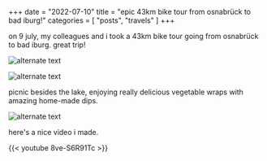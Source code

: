 +++
date = "2022-07-10"
title = "epic 43km bike tour from osnabrück to bad iburg!"
categories = [ "posts", "travels" ]
+++

on 9 july, my colleagues and i took a 43km bike tour going from osnabrück to bad iburg. great trip!

![alternate text](/img/bike.jpg)

![alternate text](/img/bike3.jpg)

picnic besides the lake, enjoying really delicious vegetable wraps with amazing home-made dips.

![alternate text](/img/bike4.jpg)

here's a nice video i made.

{{< youtube 8ve-S6R91Tc >}}